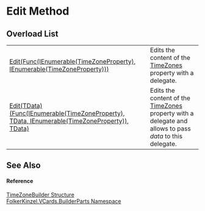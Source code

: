 # Edit Method


## Overload List
<table>
<tr>
<td><a href="96c34647-56d7-ccd0-ebe7-72ed2dfca5d0.md">Edit(Func(IEnumerable(TimeZoneProperty), IEnumerable(TimeZoneProperty)))</a></td>
<td>Edits the content of the <a href="c07b682f-3b8b-4eff-9286-88369a03a691.md">TimeZones</a> property with a delegate.</td></tr>
<tr>
<td><a href="c8fd723a-3bdc-0a70-e602-73ae7199cff6.md">Edit(TData)(Func(IEnumerable(TimeZoneProperty), TData, IEnumerable(TimeZoneProperty)), TData)</a></td>
<td>Edits the content of the <a href="c07b682f-3b8b-4eff-9286-88369a03a691.md">TimeZones</a> property with a delegate and allows to pass <em>data</em> to this delegate.</td></tr>
</table>

## See Also


#### Reference
<a href="30c9180d-cc8b-f5fa-8d6c-2d8b909cdaf7.md">TimeZoneBuilder Structure</a>  
<a href="30716183-7f69-ceb8-b5fe-4d9f23e7fd2b.md">FolkerKinzel.VCards.BuilderParts Namespace</a>  
